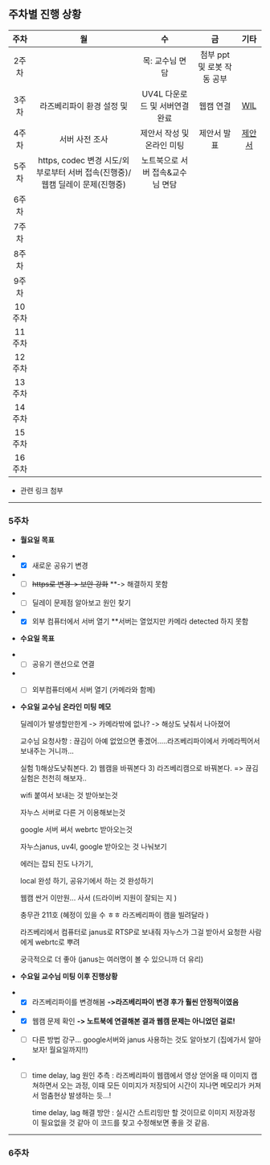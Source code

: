 ## 주차별 진행 상황

|주차|월|수|금|기타|
|:----:|:---:|:---:|:---:|:---:|
|2주차||목: 교수님 면담|첨부 ppt 및 로봇 작동 공부|
|3주차|라즈베리파이 환경 설정 및 |UV4L 다운로드 및 서버연결 완료|웹캠 연결|[WIL](./WIL/week_2~3.md)|
|4주차|서버 사전 조사|제안서 작성 및 온라인 미팅|제안서 발표|[제안서](./Report/CapstoneProposal.pdf)|
|5주차|https, codec 변경 시도/외부로부터 서버 접속(진행중)/웹캠 딜레이 문제(진행중)	| 노트북으로 서버 접속&교수님 면담|
|6주차|
|7주차|
|8주차|
|9주차|
|10주차|
|11주차|
|12주차|
|13주차|
|14주차|
|15주차|
|16주차|



* 관련 링크 첨부

----------------------------

### 5주차

* __월요일 목표__
* -[X] 새로운 공유기 변경
* -[ ] ~~https로 변경-> 보안 강화~~  **-> 해결하지 못함 
* -[ ] 딜레이 문제점 알아보고 원인 찾기
* -[X] 외부 컴퓨터에서 서버 열기 **서버는 열었지만 카메라 detected 하지 못함

* __수요일 목표__
* -[ ] 공유기 랜선으로 연결
* -[ ] 외부컴퓨터에서 서버 열기 (카메라와 함께)


* __수요일 교수님 온라인 미팅 메모__


  딜레이가 발생할만한게 -> 카메라밖에 없나? -> 해상도 낮춰서 나아졌어
  
  교수님 요청사항 : 끊김이 아예 없었으면 좋겠어.....라즈베리파이에서 카메라찍어서보내주는 거니까...
  
  실험 1)해상도낮춰본다. 2) 웹캠을 바꿔본다 3) 라즈베리캠으로 바꿔본다. => 끊김 실험은 천천히 해보자..
  
  wifi 붙여서 보내는 것 받아보는것 
  
  자누스 서버로 다른 거 이용해보는것
  
  google 서버 써서 webrtc 받아오는것
  
  자누스janus, uv4l, google 받아오는 것 나눠보기
  
  에러는 잡되 진도 나가기,
  
  local 완성 하기, 공유기에서 하는 것 완성하기
  
  웹캠 싼거 이만원... 사서 (드라이버 지원이 잘되는 지 )
  
  충무관 211호 (혜정이 있을 수 ㅎㅎ 라즈베리파이 캠을 빌려달라 )
  
  라즈베리에서 컴퓨터로 janus로 RTSP로 보내줘 자누스가 그걸 받아서 요청한 사람에게 webrtc로 뿌려
  
  궁극적으로 더 좋아 (janus는 여러명이 볼 수 있으니까 더 유리)
  

* __수요일 교수님 미팅 이후 진행상황__
*  -[X] 라즈베리파이를 변경해봄 **->라즈베리파이 변경 후가 훨씬 안정적이였음**
*  -[X] 웹캠 문제 확인 **-> 노트북에 연결해본 결과 웹캠 문제는 아니었던 걸로!**
*  -[ ] 다른 방법 강구... google서버와 janus 사용하는 것도 알아보기 (집에가서 알아보자! 월요일까지!!)
*  -[ ] time delay, lag 원인 추측 : 라즈베리파이 웹캠에서 영상 얻어올 때 이미지 캡쳐하면서 오는 과정, 이때 모든 이미지가 저장되어 시간이 지나면 메모리가 커져서 멈춤현상 발생하는 듯...!
    
      time delay, lag 해결 방안 : 실시간 스트리밍만 할 것이므로 이미지 저장과정이 필요없을 것 같아 이 코드를 찾고 수정해보면 좋을 것 같음.

------
### 6주차 

